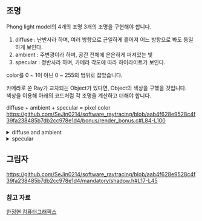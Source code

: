 

## 조명

Phong light model의 4개의 조명 3개의 조명을 구현해야 합니다.  
1. diffuse : 난반사라 하며, 여러 방향으로 균일하게 흩어져 어느 방향으로 봐도 동일하게 보인다.  
2. ambient : 주변광이라 하며, 공간 전체에 은은하게 퍼져있는 빛     
3. specular : 정반사라 하며, 카메라 각도에 따라 하이라이트가 보인다.  
  
color를 0 ~ 1이 아닌 0 ~ 255의 범위로 잡았습니다.  

카메라로 쏜 Ray가 교차되는 Object가 있다면, Object의 색상을 구했을 것입니다.  
색상을 이용해 아래의 코드처럼 각 조명을 계산하고 더해야 합니다.

diffuse + ambient + specular = pixel color
https://github.com/SeJin0214/software_raytracing/blob/aab4f628e9528c4f39fa238485b7db2cc978e1d4/bonus/render_bonus.c#L84-L100
<details><summary>diffuse and ambient</summary>
https://github.com/SeJin0214/software_raytracing/blob/d544078fce1685fb2c4598b6e944ffeddbe124da/bonus/light_bonus.h#L19-L31
https://github.com/SeJin0214/software_raytracing/blob/d544078fce1685fb2c4598b6e944ffeddbe124da/bonus/light_bonus.h#L33-L49

  albedo는 물체가 빛을 반사하는 정도를 나타내는 척도이며, 두 조명 모두 albedo 연산을 추가로 해줬습니다.  
  https://github.com/SeJin0214/software_raytracing/blob/aab4f628e9528c4f39fa238485b7db2cc978e1d4/mandatory/shadow.h#L47-L58
</details>
<details><summary>specular</summary>
https://github.com/SeJin0214/software_raytracing/blob/d544078fce1685fb2c4598b6e944ffeddbe124da/bonus/light_bonus.h#L69-L82
</details>  
  
  
## 그림자
https://github.com/SeJin0214/software_raytracing/blob/aab4f628e9528c4f39fa238485b7db2cc978e1d4/mandatory/shadow.h#L17-L45


### 참고 자료

[한정현 컴퓨터그래픽스](https://www.youtube.com/watch?v=_uIjVpAM9l8&list=PLYEC1V9tJOl03WLDoUEKbiYW_Xt4W6LTl&index=10)











